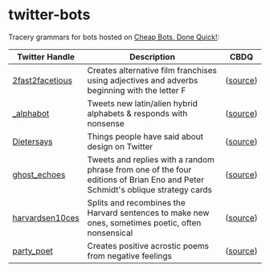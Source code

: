 # twitter-bots
Tracery grammars for bots hosted on [Cheap Bots, Done Quick!](http://cheapbotsdonequick.com):

|Twitter Handle|Description|CBDQ|
|---|---|---|
|[2fast2facetious](https://twitter.com/2fast2facetious)|Creates alternative film franchises using adjectives and adverbs beginning with the letter F|([source](https://cheapbotsdonequick.com/source/2fast2facetious))|
|[\_alphabot](https://twitter.com/_alphabot)|Tweets new latin/alien hybrid alphabets & responds with nonsense|([source](https://cheapbotsdonequick.com/source/_alphabot))|
|[Dietersays](https://twitter.com/Dietersays)|Things people have said about design on Twitter|([source](https://cheapbotsdonequick.com/source/Dietersays))|
|[ghost_echoes](https://twitter.com/ghost_echoes)|Tweets and replies with a random phrase from one of the four editions of Brian Eno and Peter Schmidt's oblique strategy cards|([source](https://cheapbotsdonequick.com/source/ghost_echoes))|
|[harvardsen10ces](http://twitter.com/harvardsen10ces)|Splits and recombines the Harvard sentences to make new ones, sometimes poetic, often nonsensical|([source](https://cheapbotsdonequick.com/source/harvardsen10ces))|
|[party_poet](https://twitter.com/party_poet)|Creates positive acrostic poems from negative feelings|([source](https://cheapbotsdonequick.com/source/party_poet))|
